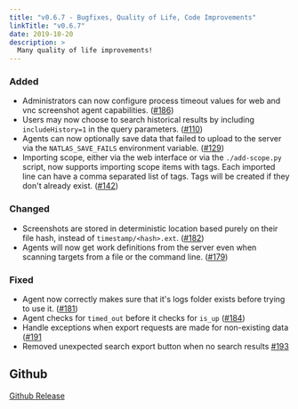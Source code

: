 ```yaml
---
title: "v0.6.7 - Bugfixes, Quality of Life, Code Improvements"
linkTitle: "v0.6.7"
date: 2019-10-20
description: >
  Many quality of life improvements!
---
```


### Added

- Administrators can now configure process timeout values for web and vnc screenshot agent capabilities. ([#186](https://github.com/natlas/natlas/issues/186))
- Users may now choose to search historical results by including `includeHistory=1` in the query parameters. ([#110](https://github.com/natlas/natlas/issues/110))
- Agents can now optionally save data that failed to upload to the server via the `NATLAS_SAVE_FAILS` environment variable. ([#129](https://github.com/natlas/natlas/issues/129))
- Importing scope, either via the web interface or via the `./add-scope.py` script, now supports importing scope items with tags. Each imported line can have a comma separated list of tags. Tags will be created if they don't already exist. ([#142](https://github.com/natlas/natlas/issues/142))

### Changed

- Screenshots are stored in deterministic location based purely on their file hash, instead of `timestamp/<hash>.ext`. ([#182](https://github.com/natlas/natlas/issues/182))
- Agents will now get work definitions from the server even when scanning targets from a file or the command line. ([#179](https://github.com/natlas/natlas/issues/179))

### Fixed

- Agent now correctly makes sure that it's logs folder exists before trying to use it. ([#181](https://github.com/natlas/natlas/issues/181))
- Agent checks for `timed_out` before it checks for `is_up` ([#184](https://github.com/natlas/natlas/issues/184))
- Handle exceptions when export requests are made for non-existing data ([#191](https://github.com/natlas/natlas/issues/191)
- Removed unexpected search export button when no search results [#193](https://github.com/natlas/natlas/issues/193)

## Github

[Github Release](https://github.com/natlas/natlas/releases/tag/v0.6.7)
